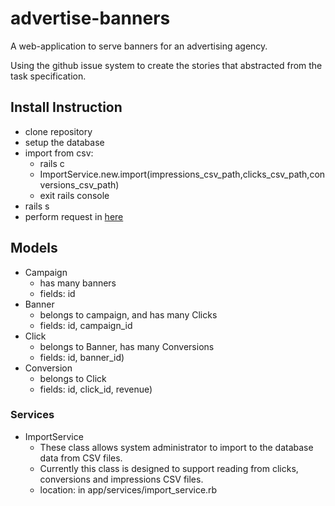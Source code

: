 # advertise-banners
A web-application to serve banners for an advertising agency.


Using the github issue system to create the stories that abstracted from the task specification.

## Install Instruction
  * clone repository
  * setup the database
  * import from csv:
    * rails c
    * ImportService.new.import(impressions_csv_path,clicks_csv_path,conversions_csv_path)
    * exit rails console
  * rails s
  * perform request in [here](http://localhost:300/campaigns/1)


## Models
  * Campaign
    * has many banners
    * fields: id
  * Banner
    * belongs to campaign, and has many Clicks
    * fields: id, campaign_id
  * Click
    * belongs to Banner, has many Conversions
    * fields: id, banner_id)
  * Conversion
    * belongs to Click
    * fields: id, click_id, revenue)

### Services
  * ImportService
    * These class allows system administrator to import to the database data from CSV files.
    * Currently this class is designed to support reading from clicks, conversions and impressions CSV files.
    * location: in app/services/import_service.rb
